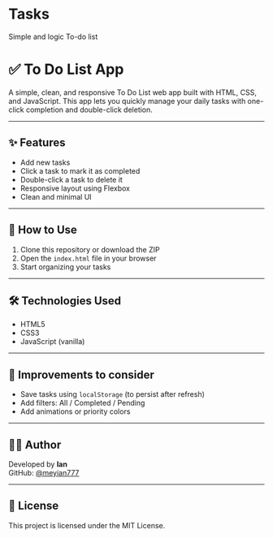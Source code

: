 # Tasks
Simple and logic To-do list
# ✅ To Do List App

A simple, clean, and responsive To Do List web app built with HTML, CSS, and JavaScript. This app lets you quickly manage your daily tasks with one-click completion and double-click deletion.

---

## ✨ Features

- Add new tasks
- Click a task to mark it as completed
- Double-click a task to delete it
- Responsive layout using Flexbox
- Clean and minimal UI

---

## 🚀 How to Use

1. Clone this repository or download the ZIP
2. Open the `index.html` file in your browser
3. Start organizing your tasks

---

## 🛠️ Technologies Used

- HTML5  
- CSS3  
- JavaScript (vanilla)

---

## 🧠 Improvements to consider

- Save tasks using `localStorage` (to persist after refresh)
- Add filters: All / Completed / Pending
- Add animations or priority colors

---

## 👨‍💻 Author

Developed by **Ian**  
GitHub: [@meyian777](https://github.com/meyian777)

---

## 📄 License

This project is licensed under the MIT License.
